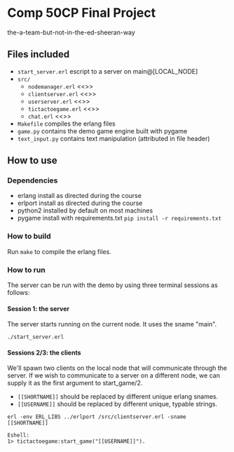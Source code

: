 # Comp 50CP Final Project
the-a-team-but-not-in-the-ed-sheeran-way

## Files included
- `start_server.erl`      escript to a server on main@[LOCAL_NODE]
- `src/`
  - `nodemanager.erl`     <<<TODO>>>
  - `clientserver.erl`    <<<TODO>>>
  - `userserver.erl`      <<<TODO>>>
  - `tictactoegame.erl`   <<<TODO>>>
  - `chat.erl`            <<<TODO>>>
- `Makefile`              compiles the erlang files
- `game.py`               contains the demo game engine built with pygame
- `text_input.py`         contains text manipulation (attributed in file header)


## How to use

### Dependencies
- erlang    install as directed during the course
- erlport   install as directed during the course
- python2   installed by default on most machines
- pygame    install with requirements.txt `pip install -r requirements.txt`

### How to build
Run `make` to compile the erlang files.

### How to run
The server can be run with the demo by using three terminal sessions as follows:

#### Session 1: the server
The server starts running on the current node. It uses the sname "main".
```
./start_server.erl
```

#### Sessions 2/3: the clients
We'll spawn two clients on the local node that will communicate through
the server. If we wish to communicate to a server on a different node,
we can supply it as the first argument to start_game/2.

- `[[SHORTNAME]]` should be replaced by different unique erlang snames.
- `[[USERNAME]]`  should be replaced by different unique, typable strings.

```
erl -env ERL_LIBS ../erlport /src/clientserver.erl -sname [[SHORTNAME]]

Eshell:
1> tictactoegame:start_game("[[USERNAME]]").
```